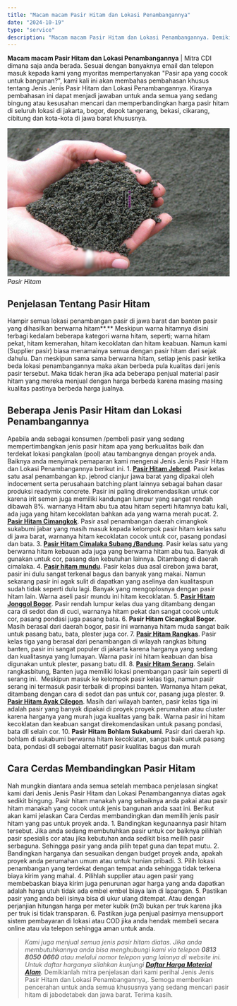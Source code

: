 ```yaml
---
title: "Macam macam Pasir Hitam dan Lokasi Penambangannya"
date: "2024-10-19"
type: "service"
description: "Macam macam Pasir Hitam dan Lokasi Penambangannya. Demikianlah mitra penjelasan dari kami perihal Jenis Jenis Pasir Hitam dan Lokasi Penambangannya,. Semoga..."
---
```


**Macam macam Pasir Hitam dan Lokasi Penambangannya** | Mitra CDI dimana saja anda berada. Sesuai dengan banyaknya email dan telepon masuk kepada kami yang myoritas mempertanyakan "Pasir apa yang cocok untuk bangunan?", kami kali ini akan membahas pembahasan khusus tentang Jenis Jenis Pasir Hitam dan Lokasi Penambangannya. Kiranya pembahasan ini dapat menjadi jawaban untuk anda semua yang sedang bingung atau kesusahan mencari dan memperbandingkan harga pasir hitam di seluruh lokasi di jakarta, bogor, depok tangerang, bekasi, cikarang, cibitung dan kota-kota di jawa barat khususnya.

![Pasir Hitam](/images/blog/pasir-cor-hitam-1.jpg)
*Pasir Hitam*

 ## Penjelasan Tentang Pasir Hitam
    
Hampir semua lokasi penambangan pasir di jawa barat dan banten pasir yang dihasilkan berwarna hitam**.** Meskipun warna hitamnya disini terbagi kedalam beberapa kategori warna hitam, seperti; warna hitam pekat, hitam kemerahan, hitam kecoklatan dan hitam keabuan. Namun kami (Supplier pasir) biasa menamainya semua dengan pasir hitam dari sejak dahulu. Dan meskipun sama sama berwarna hitam, setiap jenis pasir ketika beda lokasi penambangannya maka akan berbeda pula kualitas dari jenis pasir tersebut. Maka tidak heran jika ada beberapa penjual material pasir hitam yang mereka menjual dengan harga berbeda karena masing masing kualitas pastinya berbeda harga jualnya.

 ## Beberapa Jenis Pasir Hitam dan Lokasi Penambangannya
    
Apabila anda sebagai konsumen /pembeli pasir yang sedang mempertimbangkan jenis pasir hitam apa yang berkualitas baik dan terdekat lokasi pangkalan (pool) atau tambangnya dengan proyek anda. Baiknya anda menyimak pemaparan kami mengenai Jenis Jenis Pasir Hitam dan Lokasi Penambangannya berikut ini.
1\. [**Pasir Hitam Jebrod**](/product/pasir-cor-jebrot). Pasir kelas satu asal penambangan kp. jebrod cianjur jawa barat yang dipakai oleh indocement serta perusahaan batching plant lainnya sebagai bahan dasar produksi readymix concrete. Pasir ini paling direkomendasikan untuk cor karena irit semen juga memiliki kandungan lumpur yang sangat rendah dibawah 8%. warnanya Hitam abu tua atau hitam seperti hitamnya batu kali, ada juga yang hitam kecoklatan bahkan ada yang warna merah pucat.
2\. [**Pasir Hitam Cimangkok**](/product/jual-pasir-cimangkok). Pasir asal penambangan daerah cimangkok sukabumi jabar yang masih masuk kepada kelompok pasir hitam kelas satu di jawa barat, warnanya hitam kecoklatan cocok untuk cor, pasang pondasi dan bata.
3\. [**Pasir Hitam Cimalaka Subang /Bandung**](/jual-material/pasir-cimalaka). Pasir kelas satu yang berwarna hitam kebauan ada juga yang berwarna hitam abu tua. Banyak di gunakan untuk cor, pasang dan kebutuhan lainnya. Ditambang di daerah cimalaka.
4\. [**Pasir hitam mundu**](/blog/jual-pasir-cor-lampung-dan-mundu). Pasir kelas dua asal cirebon jawa barat, pasir ini dulu sangat terkenal bagus dan banyak yang makai. Namun sekarang pasir ini agak sulit di dapatkan yang aselinya dan kualitaspun sudah tidak seperti dulu lagi. Banyak yang mengoplosnya dengan pasir hitam lain. Warna aseli pasir mundu ini hitam kecoklatan.
5\. [**Pasir Hitam Jonggol Bogor**](/product/pasir-cor-hitam). Pasir rendah lumpur kelas dua yang ditambang dengan cara di sedot dan di cuci, warnanya hitam pekat dan sangat cocok untuk cor, pasang pondasi juga pasang bata.
6\. **Pasir Hitam Cicangkal Bogor**. Masih berasal dari daerah bogor, pasir ini warnanya hitam muda sangat baik untuk pasang batu, bata, plester juga cor.
7\. [**Pasir Hitam Rangkas**](/jual-material/pasir-rangkas-putih). Pasir kelas tiga yang berasal dari penambangan di wilayah rangkas bitung banten, pasir ini sangat populer di jakarta karena harganya yang sedang dan kualitasnya yang lumayan. Warna pasir ini hitam keabuan dan bisa digunakan untuk plester, pasang batu dll.
8\. [**Pasir Hitam Serang**](/blog/alternatif-pasir-cor-yang-bagus-dan-murah). Selain rangkasbitung, Banten juga memiliki lokasi pnembangan pasir lain seperti di serang ini.  Meskipun masuk ke kelompok pasir kelas tiga, namun pasir serang ini termasuk pasir terbaik di propinsi banten. Warnanya hitam pekat, ditambang dengan cara di sedot dan pas untuk cor, pasang juga plester.
9\. [**Pasir Hitam Ayak Cilegon**](/product/pasir-pasang-cilegon). Masih dari wilayah banten, pasir kelas tiga ini adalah pasir yang banyak dipakai di proyek proyek perumahan atau cluster karena harganya yang murah juga kualitas yang baik. Warna pasir ini hitam kecoklatan dan keabuan sangat direkomendasikan untuk pasang pondasi, bata dll selain cor.
10\. **Pasir Hitam Bohlam Sukabumi**. Pasir dari daerah kp. bohlam di sukabumi berwarna hitam kecoklatan, sangat baik untuk pasang bata, pondasi dll sebagai alternatif pasir kualitas bagus dan murah

 ## Cara Cerdas Membandingkan Pasir Hitam
    
Nah mungkin diantara anda semua setelah membaca penjelasan singkat kami dari Jenis Jenis Pasir Hitam dan Lokasi Penambangannya diatas agak sedikit bingung. Pasir hitam manakah yang sebaiknya anda pakai atau pasir hitam manakah yang cocok untuk jenis bangunan anda saat ini. Berikut akan kami jelaskan Cara Cerdas membandingkan dan memilih jenis pasir hitam yang pas untuk proyek anda.
1\. Bandingkan kegunaannya pasir hitam tersebut. Jika anda sedang membutuhkan pasir untuk cor baiknya pilihlah pasir spesialis cor atau jika kebutuhan anda sedikit bisa meilih pasir serbaguna. Sehingga pasir yang anda pilih tepat guna dan tepat mutu.
2\. Bandingkan harganya dan sesuaikan dengan budget proyek anda, apakah proyek anda perumahan umum atau untuk hunian pribadi.
3\. Pilih lokasi penambangan yang terdekat dengan tempat anda sehingga tidak terkena biaya kirim yang mahal.
4\. Pilihlah supplier atau agen pasir yang membebaskan biaya kirim juga penurunan agar harga yang anda dapatkan adalah harga utuh tidak ada embel embel biaya lain di lapangan.
5\. Pastikan pasir yang anda beli isinya bisa di ukur ulang ditempat. Atau dengan perjanjian hitungan harga per meter kubik (m3) bukan per truk karena jika per truk isi tidak transparan.
6\. Pastikan juga penjual pasirnya mensupport sistem pembayaran di lokasi atau COD jika anda hendak membeli secara online atau via telepon sehingga aman untuk anda.
> _Kami juga menjual semua jenis pasir hitam diatas. Jika anda membutuhkannya anda bisa menghubungi kami via telepon **0813 8050 0660** atau melalui nomor telepon yang lainnya di website ini. Untuk daftar harganya silahkan kunjungi [**Daftar Harga Material Alam**](/blog/daftar-harga-material-pasir-dan-batu-terlengkap)._
Demikianlah mitra penjelasan dari kami perihal Jenis Jenis Pasir Hitam dan Lokasi Penambangannya,. Semoga memberikan pencerahan untuk anda semua khususnya yang sedang mencari pasir hitam di jabodetabek dan jawa barat. Terima kasih.

